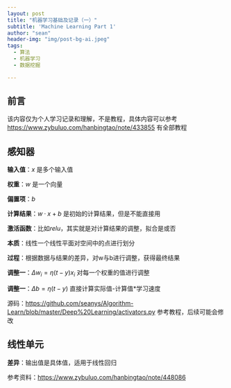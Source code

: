 ```yaml
---
layout: post
title: "机器学习基础及记录（一）"
subtitle: 'Machine Learning Part 1'
author: "sean"
header-img: "img/post-bg-ai.jpeg"
tags:
  - 算法
  - 机器学习
  - 数据挖掘

---
```


## 前言

该内容仅为个人学习记录和理解，不是教程，具体内容可以参考 https://www.zybuluo.com/hanbingtao/note/433855 有全部教程



## 感知器

**输入值**：$x$ 是多个输入值

**权重**：$w$ 是一个向量

**偏置项**：$b$

**计算结果**：$w·x+b$ 是初始的计算结果，但是不能直接用

**激活函数**：比如$relu$，其实就是对计算结果的调整，拟合是或否

**本质**：线性一个线性平面对空间中的点进行划分

**过程**：根据数据与结果的差异，对w与b进行调整，获得最终结果

**调整一**：$\Delta w_i=\eta (t-y)x_i$ 对每一个权重的值进行调整

**调整一**：$\Delta b=\eta (t-y)$ 直接计算实际值-计算值*学习速度

源码：https://github.com/seanys/Algorithm-Learn/blob/master/Deep%20Learning/activators.py 参考教程，后续可能会修改

## 线性单元

**差异**：输出值是具体值，适用于线性回归





参考资料：https://www.zybuluo.com/hanbingtao/note/448086